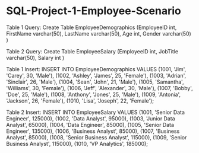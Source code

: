 # SQL-Project-1-Employee-Scenario

Table 1 Query:
Create Table EmployeeDemographics 
(EmployeeID int, 
FirstName varchar(50), 
LastName varchar(50), 
Age int, 
Gender varchar(50)
)

Table 2 Query:
Create Table EmployeeSalary 
(EmployeeID int, 
JobTitle varchar(50), 
Salary int
)

Table 1 Insert:
INSERT INTO EmployeeDemographics VALUES
(1001, 'Jim', 'Carey', 30, 'Male'),
(1002, 'Ashley', 'James', 25, 'Female'),
(1003, 'Adrian', 'Sinclair', 26, 'Male'),
(1004, 'Sean', 'John', 21, 'Male'),
(1005, 'Samantha', 'Williams', 30, 'Female'),
(1006, 'Jeff', 'Alexander', 30, 'Male'),
(1007, 'Bobby', 'Doe', 25, 'Male'),
(1008, 'Anthony', 'Jones', 25, 'Male'),
(1009, 'Antonia', 'Jackson', 26, 'Female'),
(1010, 'Lisa', 'Joseph', 22, 'Female');

Table 2 Insert:
INSERT INTO EmployeeSalary VALUES
(1001, 'Senior Data Engineer', 125000),
(1002, 'Data Analyst', 95000),
(1003, 'Junior Data Analyst', 65000),
(1004, 'Data Engineer', 85000),
(1005, 'Senior Data Engineer', 135000),
(1006, 'Business Analyst', 85000),
(1007, 'Business Analyst', 85000),
(1008, 'Senior Business Analyst', 115000),
(1009, 'Senior Business Analyst', 115000),
(1010, 'VP Analytics', 185000);
